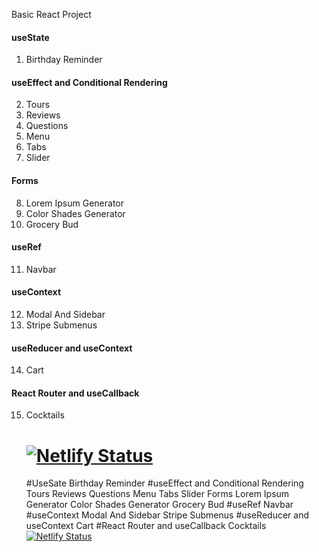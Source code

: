 Basic React Project

#### useState

1. Birthday Reminder

#### useEffect and Conditional Rendering

2. Tours
3. Reviews
4. Questions
5. Menu
6. Tabs
7. Slider

#### Forms

8. Lorem Ipsum Generator
9. Color Shades Generator
10. Grocery Bud

#### useRef

11. Navbar

#### useContext

12. Modal And Sidebar
13. Stripe Submenus

#### useReducer and useContext

14. Cart

#### React Router and useCallback

15. Cocktails

    # [![Netlify Status](https://api.netlify.com/api/v1/badges/fa282d03-1dd2-43d0-a568-6e61b2452b8b/deploy-status)](https://app.netlify.com/sites/mansi-react-tourapp/deploys)

    #UseSate
    Birthday Reminder
    #useEffect and Conditional Rendering
    Tours
    Reviews
    Questions
    Menu
    Tabs
    Slider
    Forms
    Lorem Ipsum Generator
    Color Shades Generator
    Grocery Bud
    #useRef
    Navbar
    #useContext
    Modal And Sidebar
    Stripe Submenus
    #useReducer and useContext
    Cart
    #React Router and useCallback
    Cocktails
    [![Netlify Status](https://api.netlify.com/api/v1/badges/fa282d03-1dd2-43d0-a568-6e61b2452b8b/deploy-status)](https://app.netlify.com/sites/mansi-react-tourapp/deploys)
